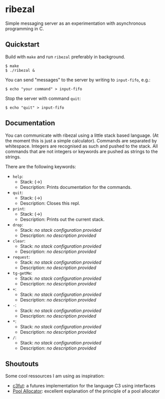# ribezal

Simple messaging server as an experimentation with asynchronous programming in C.

## Quickstart

Build with `make` and run `ribezal` preferably in background.

```console
$ make
$ ./ribezal &
```

You can send "messages" to the server by writing to `input-fifo`, e.g.:

```console
$ echo "your command" > input-fifo
```

Stop the server with command `quit`:

```console
$ echo "quit" > input-fifo
```

## Documentation

You can communicate with ribezal using a little stack based language.
(At the moment this is just a simple calculator).
Commands are separated by whitespace.
Integers are recognised as such and pushed to the stack.
All commands that are not integers or keywords are pushed as strings to the strings.

There are the following keywords:
- `help`:
    - Stack: (->)
    - Description: Prints documentation for the commands.
- `quit`:
    - Stack: (->)
    - Description: Closes this repl.
- `print`:
    - Stack: (->)
    - Description: Prints out the current stack.
- `drop`:
    - Stack: *no stack configuration provided*
    - Description: *no description provided*
- `clear`:
    - Stack: *no stack configuration provided*
    - Description: *no description provided*
- `request`:
    - Stack: *no stack configuration provided*
    - Description: *no description provided*
- `tg-getMe`:
    - Stack: *no stack configuration provided*
    - Description: *no description provided*
- `+`:
    - Stack: *no stack configuration provided*
    - Description: *no description provided*
- `-`:
    - Stack: *no stack configuration provided*
    - Description: *no description provided*
- `*`:
    - Stack: *no stack configuration provided*
    - Description: *no description provided*
- `/`:
    - Stack: *no stack configuration provided*
    - Description: *no description provided*

## Shoutouts

Some cool ressources I am using as inspiration:

- [c3fut](https://github.com/tsoding/c3fut): a futures implementation for the language C3 using interfaces
- [Pool Allocator](https://www.gingerbill.org/article/2019/02/16/memory-allocation-strategies-004/):
    excellent explanation of the principle of a pool allocator
